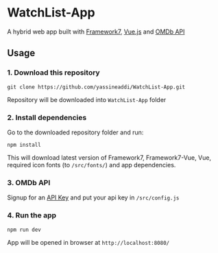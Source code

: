 # WatchList-App
A hybrid web app built with [Framework7](http://framework7.io/), [Vue.js](https://vuejs.org/) and [OMDb API](http://www.omdbapi.com/)

## Usage

### 1. Download this repository
```
git clone https://github.com/yassineaddi/WatchList-App.git
```

Repository will be downloaded into `WatchList-App` folder

### 2. Install dependencies

Go to the downloaded repository folder and run:
```
npm install
```

This will download latest version of Framework7, Framework7-Vue, Vue, required icon fonts (to `/src/fonts/`) and app dependencies.

### 3. OMDb API

Signup for an [API Key](http://www.omdbapi.com/apikey.aspx) and put your api key in `/src/config.js`

### 4. Run the app

```
npm run dev
```

App will be opened in browser at `http://localhost:8080/`

